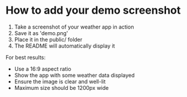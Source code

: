 # How to add your demo screenshot

1. Take a screenshot of your weather app in action
2. Save it as 'demo.png'
3. Place it in the public/ folder
4. The README will automatically display it

For best results:
- Use a 16:9 aspect ratio
- Show the app with some weather data displayed
- Ensure the image is clear and well-lit
- Maximum size should be 1200px wide
